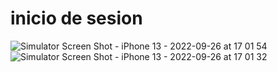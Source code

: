 # inicio de sesion

![Simulator Screen Shot - iPhone 13 - 2022-09-26 at 17 01 54](https://user-images.githubusercontent.com/20882895/192369100-2d6e107b-7117-4ce6-8184-ac0c93c245d6.png)
![Simulator Screen Shot - iPhone 13 - 2022-09-26 at 17 01 32](https://user-images.githubusercontent.com/20882895/192369111-eb96af37-c419-47b3-a152-2b54aaf88292.png)
